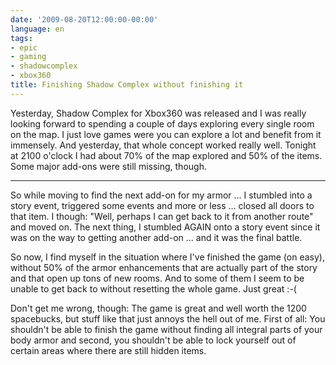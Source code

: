 ```yaml
---
date: '2009-08-20T12:00:00-00:00'
language: en
tags:
- epic
- gaming
- shadowcomplex
- xbox360
title: Finishing Shadow Complex without finishing it
---
```



Yesterday, Shadow Complex for Xbox360 was released and I was really looking forward to spending a couple of days exploring every single room on the map. I just love games were you can explore a lot and benefit from it immensely. And yesterday, that whole concept worked really well. Tonight at 2100 o'clock I had about 70% of the map explored and 50% of the items. Some major add-ons were still missing, though. 


-------------------------------

So while moving to find the next add-on for my armor ... I stumbled into a story event, triggered some events and more or less ... closed all doors to that item. I though: "Well, perhaps I can get back to it from another route" and moved on. The next thing, I stumbled AGAIN onto a story event since it was on the way to getting another add-on ... and it was the final battle.

So now, I find myself in the situation where I've finished the game (on easy), without 50% of the armor enhancements that are actually part of the story and that open up tons of new rooms. And to some of them I seem to be unable to get back to without resetting the whole game. Just great :-(

Don't get me wrong, though: The game is great and well worth the 1200 spacebucks, but stuff like that just annoys the hell out of me. First of all: You shouldn't be able to finish the game without finding all integral parts of your body armor and second, you shouldn't be able to lock yourself out of certain areas where there are still hidden items.